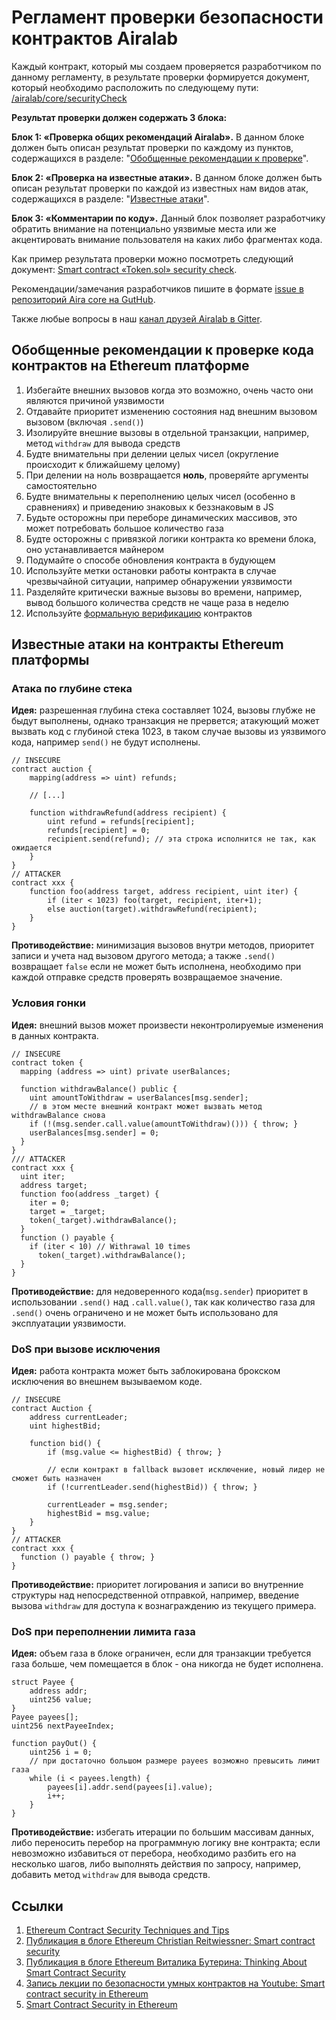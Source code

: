 # Регламент проверки безопасности контрактов Airalab

Каждый контракт, который мы создаем проверяется разработчиком по данному регламенту, в результате проверки формируется документ, который необходимо расположить по следующему пути: [/airalab/core/securityCheck](https://github.com/airalab/core/tree/master/securityCheck)

**Результат проверки должен содержать 3 блока:**

**Блок 1: «Проверка общих рекомендаций Airalab».** В данном блоке должен быть описан результат проверки по каждому из пунктов, содержащихся в разделе: "[Обобщенные рекомендации к проверке](#%D0%9E%D0%B1%D0%BE%D0%B1%D1%89%D0%B5%D0%BD%D0%BD%D1%8B%D0%B5-%D1%80%D0%B5%D0%BA%D0%BE%D0%BC%D0%B5%D0%BD%D0%B4%D0%B0%D1%86%D0%B8%D0%B8-%D0%BA-%D0%BF%D1%80%D0%BE%D0%B2%D0%B5%D1%80%D0%BA%D0%B5)".

**Блок 2: «Проверка на известные атаки».** В данном блоке должен быть описан результат проверки по каждой из известных нам видов атак, содержащихся в разделе: "[Известные атаки](#%D0%98%D0%B7%D0%B2%D0%B5%D1%81%D1%82%D0%BD%D1%8B%D0%B5-%D0%B0%D1%82%D0%B0%D0%BA%D0%B8)".

**Блок 3: «Комментарии по коду».** Данный блок позволяет разработчику обратить внимание на потенциально уязвимые места или же акцентировать внимание пользователя на каких либо фрагментах кода.

Как пример результата проверки можно посмотреть следующий документ: [Smart contract «Token.sol» security check](https://github.com/airalab/core/blob/master/securityCheck/token.md).

Рекомендации/замечания разработчиков пишите в формате [issue в репозиторий Aira core на GutHub](https://github.com/airalab/core/issues).

Также любые вопросы в наш [канал друзей Airalab в Gitter](https://gitter.im/airalab/friends).

## Обобщенные рекомендации к проверке кода контрактов на Ethereum платформе
1. Избегайте внешних вызовов когда это возможно, очень часто они являются причиной уязвимости
2. Отдавайте приоритет изменению состояния над внешним вызовом вызовом (включая `.send()`)
3. Изолируйте внешние вызовы в отдельной транзакции, например, метод `withdraw` для вывода средств
4. Будте внимательны при делении целых чисел (округление происходит к ближайшему целому)
5. При делении на ноль возвращается **ноль**, проверяйте аргументы самостоятельно
6. Будте внимательны к переполнению целых чисел (особенно в сравнениях) и приведению знаковых к беззнаковым в JS
7. Будьте осторожны при переборе динамических массивов, это может потребовать большое количество газа
8. Будте осторожны с привязкой логики контракта ко времени блока, оно устанавливается майнером
9. Подумайте о способе обновления контракта в будующем
10. Используйте метки остановки работы контракта в случае чрезвычайной ситуации, например обнаружении уязвимости
11. Разделяйте критически важные вызовы во времени, например, вывод большого количества средств не чаще раза в неделю
12. Используйте [формальную верификацию](https://gist.github.com/chriseth/c4a53f201cd17fc3dd5f8ddea2aa3ff9) контрактов

## Известные атаки на контракты Ethereum платформы
### Атака по глубине стека
**Идея:** разрешенная глубина стека составляет 1024, вызовы глубже не быдут выполнены, однако транзакция не прервется; атакующий может вызвать код с глубиной стека 1023, в таком случае вызовы из уязвимого кода, например `send()` не будут исполнены.

```
// INSECURE
contract auction {
    mapping(address => uint) refunds;

    // [...]

    function withdrawRefund(address recipient) {
        uint refund = refunds[recipient];
        refunds[recipient] = 0;
        recipient.send(refund); // эта строка исполнится не так, как ожидается
    }
}
// ATTACKER
contract xxx {
    function foo(address target, address recipient, uint iter) {
        if (iter < 1023) foo(target, recipient, iter+1);
        else auction(target).withdrawRefund(recipient);
    }
}
```

**Противодействие:** минимизация вызовов внутри методов, приоритет записи и учета над вызовом другого метода; а также `.send()` возвращает `false` если не может быть исполнена, необходимо при каждой отправке средств проверять возвращаемое значение.

### Условия гонки
**Идея:** внешний вызов может произвести неконтролируемые изменения в данных контракта.

```
// INSECURE
contract token {
  mapping (address => uint) private userBalances;

  function withdrawBalance() public {
    uint amountToWithdraw = userBalances[msg.sender];
    // в этом месте внешний контракт может вызвать метод withdrawBalance снова
    if (!(msg.sender.call.value(amountToWithdraw)())) { throw; }
    userBalances[msg.sender] = 0;
  }
}
/// ATTACKER
contract xxx {
  uint iter;
  address target;
  function foo(address _target) {
    iter = 0;
    target = _target;
    token(_target).withdrawBalance();
  }
  function () payable {
    if (iter < 10) // Withrawal 10 times
      token(_target).withdrawBalance();
  }
}
```

**Противодействие:** для недоверенного кода(`msg.sender`) приоритет в использовании `.send()` над `.call.value()`, так как количество газа для `.send()` очень ограничено и не может быть использовано для эксплуатации уязвимости.

### DoS при вызове исключения
**Идея:** работа контракта может быть заблокирована брокском исключения во внешнем вызываемом коде.

```
// INSECURE
contract Auction {
    address currentLeader;
    uint highestBid;

    function bid() {
        if (msg.value <= highestBid) { throw; }

        // если контракт в fallback вызовет исключение, новый лидер не сможет быть назначен
        if (!currentLeader.send(highestBid)) { throw; }

        currentLeader = msg.sender;
        highestBid = msg.value;
    }
}
// ATTACKER
contract xxx {
  function () payable { throw; }
}
```

**Противодействие:** приоритет логирования и записи во внутренние структуры над непосредственной отправкой, например, введение вызова `withdraw` для доступа к вознаграждению из текущего примера.

### DoS при переполнении лимита газа
**Идея:** объем газа в блоке ограничен, если для транзакции требуется газа больше, чем помещается в блок - она никогда не будет исполнена.

```
struct Payee {
    address addr;
    uint256 value;
}
Payee payees[];
uint256 nextPayeeIndex;

function payOut() {
    uint256 i = 0;
    // при достаточно большом размере payees возможно превысить лимит газа
    while (i < payees.length) {
        payees[i].addr.send(payees[i].value);
        i++;
    }
}
```
**Противодействие:** избегать итерации по большим массивам данных, либо переносить перебор на программную логику вне контракта; если невозможно избавиться от перебора, необходимо разбить его на несколько шагов, либо выполнять действия по запросу, например, добавить метод `withdraw` для вывода средств.

## Ссылки
1. [Ethereum Contract Security Techniques and Tips](https://github.com/ConsenSys/smart-contract-best-practices)
2. [Публикация в блоге Ethereum Christian Reitwiessner: Smart contract security](https://blog.ethereum.org/2016/06/10/smart-contract-security/)
3. [Публикация в блоге Ethereum Виталика Бутерина: Thinking About Smart Contract Security](https://blog.ethereum.org/2016/06/19/thinking-smart-contract-security/)
4. [Запись лекции по безопасности умных контрактов на Youtube: Smart contract security in Ethereum](https://www.youtube.com/watch?v=pv032ppbakA)
5. [Smart Contract Security in Ethereum](https://docs.google.com/presentation/d/1kS9mVOQNieloYByGQw3P-Yyup2BYE5tg7jOItMNnR0A/edit#slide=id.g15d26d8dbd_0_0)
